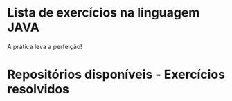 # Lista de exercícios na linguagem JAVA #

A prática leva a perfeição! 

# Repositórios disponíveis - Exercícios resolvidos

